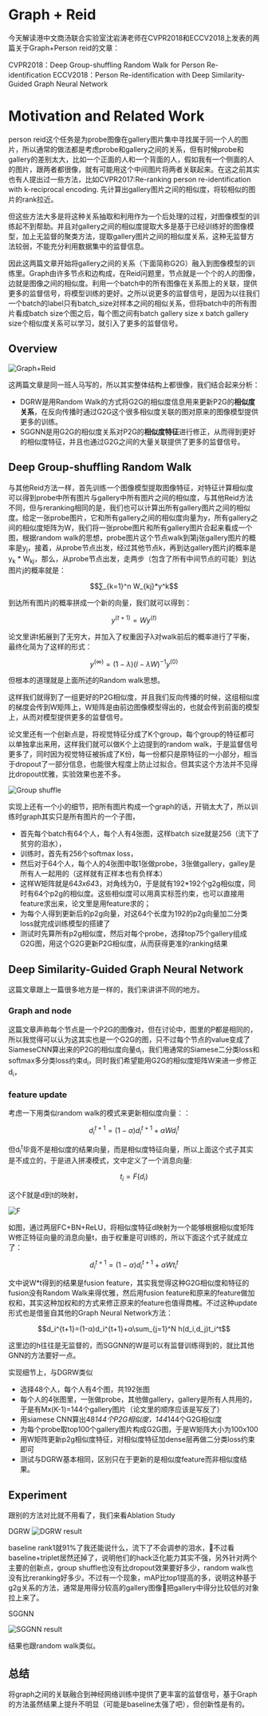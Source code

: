 # Graph + Reid

今天解读港中文商汤联合实验室沈岩涛老师在CVPR2018和ECCV2018上发表的两篇关于Graph+Person reid的文章：

CVPR2018：Deep Group-shuffling Random Walk for Person Re-identification
ECCV2018：Person Re-identification with Deep Similarity-Guided Graph Neural Network

# Motivation and Related Work
person reid这个任务是为probe图像在gallery图片集中寻找属于同一个人的图片，所以通常的做法都是考虑probe和gallery之间的关系，但有时候probe和gallery的差别太大，比如一个正面的人和一个背面的人，假如我有一个侧面的人的图片，跟两者都很像，就有可能用这个中间图片将两者关联起来。在这之前其实也有人提出过一些方法，比如CVPR2017:Re-ranking person re-identification with k-reciprocal encoding. 先计算出gallery图片之间的相似度，将较相似的图片的rank拉近。

但这些方法大多是将这种关系抽取和利用作为一个后处理的过程，对图像模型的训练起不到帮助。并且对gallery之间的相似度提取大多是基于已经训练好的图像模型，加上无监督的聚类方法，提取gallery图片之间的相似度关系，这种无监督方法较弱，不能充分利用数据集中的监督信息。

因此这两篇文章开始将gallery之间的关系（下面简称G2G）融入到图像模型的训练里。Graph由许多节点和边构成，在Reid问题里，节点就是一个个的人的图像，边就是图像之间的相似度。利用一个batch中的所有图像在关系图上的关联，提供更多的监督信号，将模型训练的更好。之所以说更多的监督信号，是因为以往我们一个batch的label只有batch_size对样本之间的相似关系，但将batch中的所有图片看成batch size个图之后，每个图之间有batch gallery size x batch gallery size个相似度关系可以学习，就引入了更多的监督信号。

## Overview
![Graph+Reid](https://upload-images.jianshu.io/upload_images/1828517-3eeab806b8db617e.png?imageMogr2/auto-orient/strip%7CimageView2/2/w/1240)


这两篇文章是同一班人马写的，所以其实整体结构上都很像，我们结合起来分析：
- DGRW是用Random Walk的方式将G2G的相似度信息用来更新P2G的**相似度关系**，在反向传播时通过G2G这个很多相似度关联的图对原来的图像模型提供更多的训练。
- SGGNN是用G2G的相似度关系对P2G的**相似度特征**进行修正，从而得到更好的相似度特征，并且也通过G2G之间的大量关联提供了更多的监督信号。
 
## Deep Group-shuffling Random Walk 
与其他Reid方法一样，首先训练一个图像模型提取图像特征，对特征计算相似度可以得到probe中所有图片与gallery中所有图片之间的相似度，与其他Reid方法不同，但与reranking相同的是，我们也可以计算出所有gallery图片之间的相似度。给定一张probe图片，它和所有gallery之间的相似度向量为y，所有gallery之间的相似度矩阵为W，我们将一张probe图片和所有gallery图片合起来看成一个图，根据random walk的思想，probe图片这个节点walk到第j张gallery图片的概率是y<sub>j</sub>，接着，从probe节点出发，经过其他节点k，再到达gallery图片j的概率是y<sub>k</sub> * W<sub>kj</sub>，那么，从probe节点出发，走两步（包含了所有中间节点的可能）到达图片j的概率就是：

$$∑_{k=1}^n W_{kj}*y^k$$

到达所有图片j的概率拼成一个新的向量，我们就可以得到：

$$y^{(t+1)} = Wy^(t)$$

论文里讲t拓展到了无穷大，并加入了权重因子λ对walk前后的概率进行了平衡，最终化简为了这样的形式：

$$y^(\infty)=(1-\lambda )(I-\lambda W)^{-1}y^{(0)}$$

但根本的道理就是上面所述的Random walk思想。

这样我们就得到了一组更好的P2G相似度，并且我们反向传播的时候，这组相似度的梯度会传到W矩阵上，W矩阵是由前边图像模型得出的，也就会传到前面的模型上，从而对模型提供更多的监督信号。

论文里还有一个创新点是，将视觉特征分成了K个group，每个group的特征都可以单独拿出来用，这样我们就可以做K个上边提到的random walk，于是监督信号更多了，同时因为视觉特征被拆成了K份，每一份都只是原特征的一小部分，相当于dropout了一部分信息，也能很大程度上防止过拟合。但其实这个方法并不见得比dropout优雅，实验效果也差不多。

![Group shuffle](https://upload-images.jianshu.io/upload_images/1828517-60e2f4a1af81c017.png?imageMogr2/auto-orient/strip%7CimageView2/2/w/1240)

实现上还有一个小的细节，把所有图片构成一个graph的话，开销太大了，所以训练时graph其实只是所有图片的一个子图，
- 首先每个batch有64个人，每个人有4张图，这样batch size就是256（流下了贫穷的泪水），
- 训练时，首先有256个softmax loss，
- 然后对于64个人，每个人的4张图中取1张做probe，3张做gallery，galley是所有人一起用的（这样就有正样本也有负样本）
- 这样W矩阵就是64*3x64*3，对角线为0，于是就有192*192个g2g相似度，同时有64个p2g的相似度。这些相似度可以用真实标签约束，也可以直接用feature求出来，论文里是用feature求的；
- 为每个人得到更新后的p2g向量，对这64个长度为192的p2g向量加二分类loss就完成训练模型的搭建了
- 测试时先算所有p2g相似度，然后对每个probe，选择top75个gallery组成G2G图，用这个G2G更新P2G相似度，从而获得更准的ranking结果

## Deep Similarity-Guided Graph Neural Network
这篇文章跟上一篇很多地方是一样的，我们来讲讲不同的地方。

### Graph and node
这篇文章声称每个节点是一个P2G的图像对，但在讨论中，图里的P都是相同的，所以我觉得可以认为这其实也是一个G2G的图，只不过每个节点的value变成了SiameseCNN算出来的P2G的相似度向量d<sub>i</sub>，我们用通常的Siamese二分类loss和softmax多分类loss约束d<sub>i</sub>，同时我们希望能用G2G的相似度矩阵W来进一步修正d<sub>i</sub>，

### feature update
考虑一下用类似random walk的模式来更新相似度向量：：


$$d_i^{t+1}=(1-α)d_i^{t+1}+αWd_i^t$$

但d<sub>i</sub><sup>t</sup>毕竟不是相似度的结果向量，而是相似度特征向量，所以上面这个式子其实是不成立的，于是进入拼凑模式，文中定义了一个消息向量:

$$t_i=F(d_i)$$

这个F就是d到t的映射，

![F](https://upload-images.jianshu.io/upload_images/1828517-50343f1495032758.png?imageMogr2/auto-orient/strip%7CimageView2/2/w/1240)

如图，通过两层FC+BN+ReLU，将相似度特征d映射为一个能够根据相似度矩阵W修正特征向量的消息向量t，由于权重是可训练的，所以下面这个式子就成立了：

$$d_i^{t+1}=(1-α)d_i^{t+1}+αWt_i^t$$

文中说W*t得到的结果是fusion feature，其实我觉得这种G2G相似度和特征的fusion没有Random Walk来得优雅，然后用fusion feature和原来的feature做加权和，其实这种加权和的方式来修正原来的feature也值得商榷。不过这种update形式也是借鉴自其他的Graph Neural Network方法：


$$d_i^{t+1}=(1-α)d_i^{t+1}+α\sum_{j=1}^N h(d_i,d_j)t_i^t$$

这里边的h往往是无监督的，而SGGNN的W是可以有监督训练得到的，就比其他GNN的方法要好一点。

实现细节上，与DGRW类似
- 选择48个人，每个人有4个图，共192张图
- 每个人的4张图里，一张做probe，其他做gallery，gallery是所有人共用的，于是有Mx(K-1)=144个gallery图片（论文里的顺序应该是写反了）
- 用siamese CNN算出48*144个P2G相似度，144*144个G2G相似度
- 为每个probe取top100个gallery图片构成G2G图，于是W矩阵大小为100x100
- 用W矩阵更新p2g相似度特征，对相似度特征加dense层再做二分类loss约束即可
- 测试与DGRW基本相同，区别只在于更新的是相似度feature而非相似度结果。

## Experiment
跟别的方法对比就不用看了，我们来看Ablation Study

DGRW
![DGRW result](https://upload-images.jianshu.io/upload_images/1828517-ed3760233b72cdbc.png?imageMogr2/auto-orient/strip%7CimageView2/2/w/1240)

baseline rank1就91%了我还能说什么，流下了不会调参的泪水，不过看baseline+triplet居然还掉了，说明他们的hack泛化能力其实不强，另外针对两个主要的创新点，group shuffle也没有比dropout效果要好多少，random walk也没有比reranking好多少。不过有一个现象，mAP比top1提高的多，说明这种基于g2g关系的方法，通常是用得分较高的gallery图像把gallery中得分比较低的对象拉上来了。

SGGNN

![SGGNN result](https://upload-images.jianshu.io/upload_images/1828517-bee386b73d9e9d3e.png?imageMogr2/auto-orient/strip%7CimageView2/2/w/1240)

结果也跟random walk类似。

## 总结
将graph之间的关联融合到神经网络训练中提供了更丰富的监督信号，基于Graph的方法虽然结果上提升不明显（可能是baseline太强了吧），但创新性是有的。
